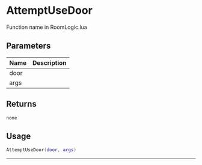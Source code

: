 # AttemptUseDoor

Function name in RoomLogic.lua

## Parameters

| Name | Description |
| ---- | ----------- |
| door |             |
| args |             |

## Returns

`none`

## Usage

```lua
AttemptUseDoor(door, args)
```

---
